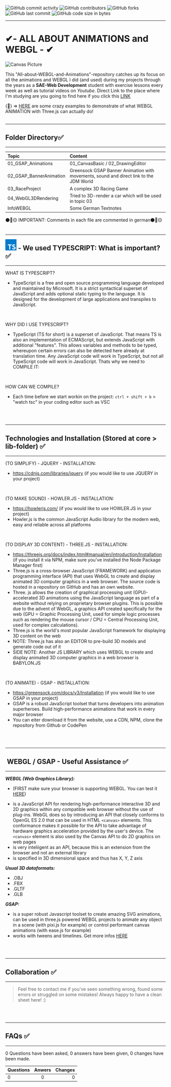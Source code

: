 ![GitHub commit activity](https://img.shields.io/github/commit-activity/m/Svendolin/All-about-WEBGL-and-Animations?style=for-the-badge) ![GitHub contributors](https://img.shields.io/github/contributors/svendolin/All-about-WEBGL-and-Animations?style=for-the-badge) ![GitHub forks](https://img.shields.io/github/forks/Svendolin/All-about-WEBGL-and-Animations?color=pink&style=for-the-badge) ![GitHub last commit](https://img.shields.io/github/last-commit/Svendolin/All-about-WEBGL-and-Animations?style=for-the-badge) ![GitHub code size in bytes](https://img.shields.io/github/languages/code-size/Svendolin/All-about-WEBGL-and-Animations?color=yellow&style=for-the-badge)


***

# ✔- ALL ABOUT ANIMATIONS and WEBGL - ✔

<img align="center" alt="Canvas Picture" src="https://miro.medium.com/max/1084/1*tdI-dKyJX8FVsh8QiwZNVQ.png" /> <br>

This "All-about-WEBGL-and-Animations"-repository catches up its focus on all the animations and WEBGL I did (and used) during my projects through the years as a **SAE-Web Development** student with exercise lessons every week as well as tutorial videos on _Youtube_.
Direct Link to the place where I'm studying are you going to find here if you click this [LINK](https://www.sae.edu/che/de?utm_source=PS01&gclid=Cj0KCQjw-4SLBhCVARIsACrhWLVIaD_aUt7y4brT7tqMW9o7tskgb1vjQqJFkzQwkwdN_40_Ls7MgAEaAtXxEALw_wcB)

{💒} => [HERE](https://threejs.org/examples/#webgl_animation_keyframes) are some crazy examples to demonstrate of what WEBGL ANIMATION with Three.js can actually do!
<br />
<br />


***
## Folder Directory✅
***

| Topic | Content  | 
|:--------------| :--------------|
| 01_GSAP_Animations |  01_CanvasBasic / 02_DrawingEditor  |
| 02_GSAP_BannerAnimation |  Greensock GSAP Banner Animation with movements, sound and direct link to the JDM World |
| 03_RaceProject |  A complex 3D Racing Game  |
| 04_WebGL3DRendering | Tried to 3D-render a car which will be used in topic 03  |
| InfoWEBGL |  Some German Textnotes  |

⚫🔴🟡 IMPORTANT: Comments in each file are commented in german⚫🔴🟡
<br />
<br />

***
<img align="left" alt="JavaScript" width="35px" src="https://raw.githubusercontent.com/github/explore/80688e429a7d4ef2fca1e82350fe8e3517d3494d/topics/typescript/typescript.png" />

## &nbsp;- We used TYPESCRIPT: What is important? ✅
***

WHAT IS TYPESCRIPT?
* TypeScript is a free and open source programming language developed and maintained by Microsoft. It is a strict syntactical superset of JavaScript and adds optional static typing to the language. It is designed for the development of large applications and transpiles to JavaScript.
<br />

WHY DID I USE TYPESCRIPT?
* TypeScript (TS for short) is a superset of JavaScript. That means TS is also an implementation of ECMAScript, but extends JavaScript with additional "features". This allows variables and methods to be typed, whereupon certain errors can also be detected here already at translation time. Any JavaScript code will work in TypeScript, but not all TypeScript code will work in JavaScript. Thats why we need to COMPILE IT:
<br />

HOW CAN WE COMPILE?
* Each time before we start workin on the project: ``ctrl + shift + b`` > "watch tsc" in your coding editor such as VSC


<br />
<br />

***
## Technologies and Installation (Stored at core > lib-folder) ✅
***

(TO SIMPLIFY) - JQUERY - INSTALLATION:
* https://cdnjs.com/libraries/jquery (if you would like to use JQUERY in your project)
<br />

(TO MAKE SOUND) - HOWLER.JS - INSTALLATION:
* https://howlerjs.com/ (if you would like to use HOWLER.JS in your project)
* Howler.js is the common JavaScript Audio library for the modern web, easy and reliable across all platforms
<br />

(TO DISPLAY 3D CONTENT) - THREE.JS - INSTALLATION:
* https://threejs.org/docs/index.html#manual/en/introduction/Installation (if you install it via NPM, make sure you've installed the Node Package Manager first)
* Three.js is a cross-browser JavaScript (FRAMEWORK) and application programming interface (API) that uses WebGL to create and display animated 3D computer graphics in a web browser. The source code is hosted in a repository on GitHub and has an own website.
* Three. js allows the creation of graphical processing unit (GPU)-accelerated 3D animations using the JavaScript language as part of a website without relying on proprietary browser plugins. This is possible due to the advent of WebGL, a graphics API created specifically for the web (GPU = Graphic Processing Unit, used for simple logic processes such as rendering the mouse cursor / CPU = Central Processing Unit, used for complex calculations).
* Three.js is the world's most popular JavaScript framework for displaying 3D content on the web
* NOTE: Three.js has also an EDITOR to pre-build 3D models and generate code out of it
* SIDE NOTE: Another JS LIBRARY which uses WEBGL to create and display animated 3D computer graphics in a web browser is BABYLON.JS
<br />

(TO ANIMATE) - GSAP - INSTALLATION:
* https://greensock.com/docs/v3/Installation (if you would like to use GSAP in your project)
* GSAP is a robust JavaScript toolset that turns developers into animation superheroes. Build high-performance animations that work in every major browser
* You can eiter download it from the website, use a CDN, NPM, clone the repository from Github or CodePen

<br />
<br />

***

## &nbsp;WEBGL / GSAP - Useful Assistance ✅
***

_**WEBGL (Web Graphics Library):**_

* (FIRST make sure your browser is supporting WEBGL. You can test it [HERE](https://get.webgl.org/))
-  is a JavaScript API for rendering high-performance interactive 3D and 2D graphics within any compatible web browser without the use of plug-ins. WebGL does so by introducing an API that closely conforms to OpenGL ES 2.0 that can be used in HTML ``<canvas>`` elements. This conformance makes it possible for the API to take advantage of hardware graphics acceleration provided by the user's device. The ``<canvas>`` element is also used by the Canvas API to do 2D graphics on web pages
- is very inteliigent as an API, because this is an extension from the browser and not an external library
- is specified in 3D dimensional space and thus has X, Y, Z axis

_**Usual 3D dataformats:**_

- .OBJ 
- .FBX
- .GLTF
- .GLB

_**GSAP:**_

* is a super robust Javascript toolset to create amazing SVG animations, can be used in three.js powered WEBGL projects to animate any object in a scene (with pixi.js for example) or control performant canvas animations (with ease.js for example)
* works with tweens and timelines. Get more infos [HERE](https://greensock.com/docs/v3/GSAP) 
<br />
<br />

***
## Collaboration ✅
***
> Feel free to contact me if you've seen something wrong, found some errors or struggled on some mistakes! Always happy to have a clean sheet here! :)


<br />
<br />

***
## FAQs ✅
***
0 Questions have been asked, 0 answers have been given, 0 changes have been made.

| Questions | Anwers | Changes |
|:--------------|:-------------:|--------------:|
| 0 | 0 | 0 |



